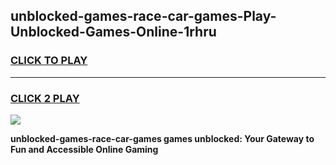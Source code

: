 
## unblocked-games-race-car-games-Play-Unblocked-Games-Online-1rhru
<h3>
<a href="https://premium76.site?title=unblocked-games-race-car-games&ref=25A">CLICK TO PLAY</a></h3>
<hr>

<h3>
<a href="https://premium76.site?title=unblocked-games-race-car-games&ref=25A">CLICK 2 PLAY</a>
  
</h3>

<a href="https://premium76.site?title=unblocked-games-race-car-games&ref=25A"><img src="https://clearcache.store/games.png"></a>


**unblocked-games-race-car-games games unblocked: Your Gateway to Fun and Accessible Online Gaming**
